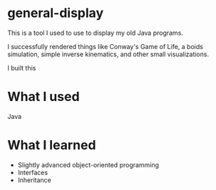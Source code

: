 # general-display

This is a tool I used to use to display my old Java programs.

I successfully rendered things like Conway's Game of Life, a boids simulation, simple inverse kinematics, and other small visualizations.

I built this

# What I used

Java

# What I learned

-   Slightly advanced object-oriented programming
-   Interfaces
-   Inheritance
